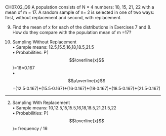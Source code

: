 CH07.02_Q9
A population consists of N = 4 numbers: 10, 15, 21, 22 with a mean of m = 17. 
A random sample of n= 2 is selected in one of two ways: first, without replacement and second, with replacement. 

9. Find the mean of x for each of the distributions in Exercises 7 and 8.
How do they compare with the population mean of m =17?

1. Sampling Without Replacement  
•	Sample means: 12.5,15.5,16,18,18.5,21.5  
•	Probabilities: P($$\overline{x}$$)=16≈0.167  
•	$$μ\overline{x}$$=(12.5⋅0.167)+(15.5⋅0.167)+(16⋅0.167)+(18⋅0.167)+(18.5⋅0.167)+(21.5⋅0.167)
________________________________________
2. Sampling With Replacement  
•	Sample means: 10,12.5,15,15.5,16,18,18.5,21,21.5,22  
•	Probabilities: P($$\overline{x}$$)= frequency /  16 
